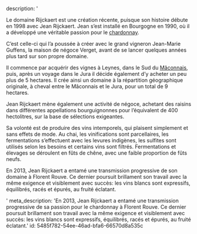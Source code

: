 description: '<p>Le domaine Rijckaert est une création récente, puisque son histoire débute en 1998 avec Jean Rijckaert. Jean s’est installé en Bourgogne en 1990, où il a développé une véritable passion pour le <a href="/fr/grape/chardonnay">chardonnay</a>.&nbsp;</p><p>C’est celle-ci qui l’a poussée à créer avec le grand vigneron Jean-Marie Guffens, la maison de négoce Verget, avant de se lancer quelques années plus tard sur son propre domaine.</p><p>Il commence par acquérir des vignes à Leynes, dans le Sud du <a href="/fr/region/maconnais">Mâconnais</a>, puis, après un voyage dans le Jura il décide également d’y acheter un peu plus de 5 hectares. Il crée ainsi un domaine à la répartition géographique originale, à cheval entre le Mâconnais et le Jura, pour un total de 9 hectares.</p><p>Jean Rijckaert mène également une activité de négoce, achetant des raisins dans différentes appellations bourguignonnes pour l’équivalent de 400 hectolitres, sur la base de sélections exigeantes.</p><p>Sa volonté est de produire des vins intemporels, qui plaisent simplement et sans effets de mode. Au chai, les vinifications sont parcellaires, les fermentations s’effectuent avec les levures indigènes, les sulfites sont utilisés selon les besoins et certains vins sont filtrés. Fermentations et élevages se déroulent en fûts de chêne, avec une faible proportion de fûts neufs.</p><p>En 2013, Jean Rijckaert a entamé une transmission progressive de son domaine à Florent Rouve. Ce dernier poursuit brillament son travail avec la même exigence et visiblement avec succès: les vins blancs sont expressifs, équilibrés, racés et épurés, au fruité éclatant.</p>'
meta_description: 'En 2013, Jean Rijckaert a entamé une transmission progressive de sa passion pour le chardonnay à Florent Rouve. Ce dernier poursuit brillament son travail avec la même exigence et visiblement avec succès: les vins blancs sont expressifs, équilibrés, racés et épurés, au fruité éclatant.'
id: 5485f782-54ee-46ad-bfa6-66570d8a535c
